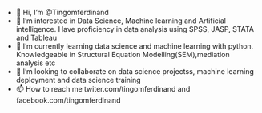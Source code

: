 - 👋 Hi, I’m @Tingomferdinand
- 👀 I’m interested in Data Science, Machine learning and Artificial intelligence. Have proficiency in data analysis using SPSS, JASP, STATA and Tableau
- 🌱 I’m currently learning data science and machine learning with python. Knowledgeable in Structural Equation Modelling(SEM),mediation analysis etc
- 💞️ I’m looking to collaborate on data science projectss, machine learning deployment and data science training
- 📫 How to reach me twiter.com/tingomferdinand and facebook.com/tingomferdinand

<!---
Tingomferdinand/Tingomferdinand is a ✨ special ✨ repository because its `README.md` (this file) appears on your GitHub profile.
You can click the Preview link to take a look at your changes.
--->

